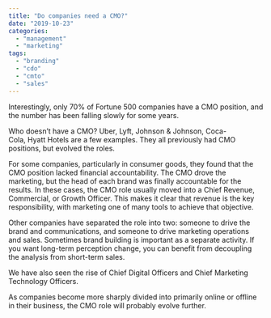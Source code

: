 ```yaml
---
title: "Do companies need a CMO?"
date: "2019-10-23"
categories: 
  - "management"
  - "marketing"
tags: 
  - "branding"
  - "cdo"
  - "cmto"
  - "sales"
---
```


Interestingly, only 70% of Fortune 500 companies have a CMO position, and the number has been falling slowly for some years.

Who doesn’t have a CMO? Uber, Lyft, Johnson & Johnson, Coca-Cola, Hyatt Hotels are a few examples. They all previously had CMO positions, but evolved the roles.

For some companies, particularly in consumer goods, they found that the CMO position lacked financial accountability. The CMO drove the marketing, but the head of each brand was finally accountable for the results. In these cases, the CMO role usually moved into a Chief Revenue, Commercial, or Growth Officer. This makes it clear that revenue is the key responsibility, with marketing one of many tools to achieve that objective.

Other companies have separated the role into two: someone to drive the brand and communications, and someone to drive marketing operations and sales. Sometimes brand building is important as a separate activity. If you want long-term perception change, you can benefit from decoupling the analysis from short-term sales.

We have also seen the rise of Chief Digital Officers and Chief Marketing Technology Officers.

As companies become more sharply divided into primarily online or offline in their business, the CMO role will probably evolve further.
